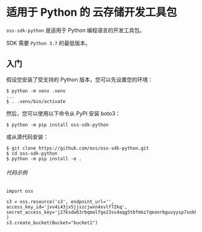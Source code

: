 # 适用于 Python 的 云存储开发工具包

`oss-sdk-python` 是适用于 Python 编程语言的开发工具包。

SDK 需要 `Python 3.7` 的最低版本。

入门
---------------
假设您安装了受支持的 Python 版本，您可以先设置您的环境：

```
$ python -m venv .venv
...
$ . .venv/bin/activate
```

然后，您可以使用以下命令从 PyPI 安装 boto3：

```
$ python -m pip install oss-sdk-python
```

或从源代码安装：
```
$ git clone https://github.com/oss/oss-sdk-python.git
$ cd oss-sdk-python
$ python -m pip install -e .
```

###### 代码示例

```
import oss

s3 = oss.resource('s3', endpoint_url='',
access_key_id='jvv4i43jx5jjszcjwxn4xvlf72kq',
secret_access_key='j27ksdw63rbqmalfge23ss4aqg5tbfmkz7qeanrbguvyysp7xokh2',
)
s3.create_bucket(Bucket="bucket1")
```
